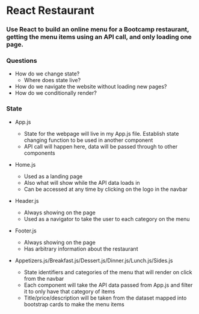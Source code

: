 # React Restaurant

### Use React to build an online menu for a Bootcamp restaurant, getting the menu items using an API call, and only loading one page.

### Questions
- How do we change state?
    * Where does state live?
- How do we navigate the website without loading new pages?
- How do we conditionally render?

### State
- App.js
    * State for the webpage will live in my App.js file. Establish state changing function to be used in another component
    * API call will happen here, data will be passed through to other components

- Home.js
    * Used as a landing page
    * Also what will show while the API data loads in
    * Can be accessed at any time by clicking on the logo in the navbar

- Header.js
    * Always showing on the page
    * Used as a navigator to take the user to each category on the menu

- Footer.js
    * Always showing on the page
    * Has arbitrary information about the restaurant

- Appetizers.js/Breakfast.js/Dessert.js/Dinner.js/Lunch.js/Sides.js
    * State identifiers and categories of the menu that will render on click from the navbar
    * Each component will take the API data passed from App.js and filter it to only have that category of items
    * Title/price/description will be taken from the dataset mapped into bootstrap cards to make the menu items
